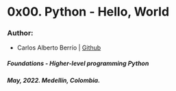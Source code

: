 # 0x00. Python - Hello, World

### Author:
* Carlos Alberto Berrío | [Github](https://github.com/carlosberrio)

##### Foundations - Higher-level programming  Python
##### May, 2022. Medellín, Colombia.
